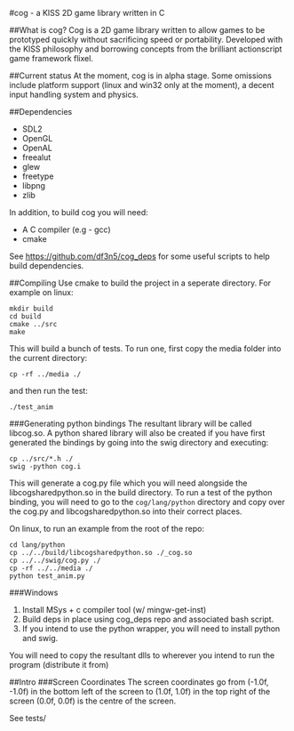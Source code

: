 #cog - a KISS 2D game library written in C

##What is cog?
Cog is a 2D game library written to allow games to be prototyped quickly without sacrificing speed or portability.
Developed with the KISS philosophy and borrowing concepts from the brilliant actionscript game framework flixel.

##Current status
At the moment, cog is in alpha stage.
Some omissions include platform support (linux and win32 only at the moment), a decent input handling system and physics.

##Dependencies
 - SDL2
 - OpenGL
 - OpenAL
 - freealut
 - glew
 - freetype
 - libpng
 - zlib

In addition, to build cog you will need:
 - A C compiler (e.g - gcc)
 - cmake

See https://github.com/df3n5/cog_deps for some useful scripts to help build dependencies.

##Compiling
Use cmake to build the project in a seperate directory.
For example on linux:

    mkdir build
    cd build
    cmake ../src
    make

This will build a bunch of tests.
To run one, first copy the media folder into the current directory:

    cp -rf ../media ./

and then run the test:

    ./test_anim

###Generating python bindings
The resultant library will be called libcog.so. 
A python shared library will also be created if you have first generated the bindings by going into the swig directory and executing:

    cp ../src/*.h ./
    swig -python cog.i

This will generate a cog.py file which you will need alongside the libcogsharedpython.so in the build directory.
To run a test of the python binding, you will need to go to the ``cog/lang/python`` directory and copy over the cog.py and libcogsharedpython.so into their correct places. 

On linux, to run an example from the root of the repo:

    cd lang/python
    cp ../../build/libcogsharedpython.so ./_cog.so
    cp ../../swig/cog.py ./
    cp -rf ../../media ./
    python test_anim.py


###Windows
1) Install MSys + c compiler tool (w/ mingw-get-inst)
2) Build deps in place using cog_deps repo and associated bash script.
3) If you intend to use the python wrapper, you will need to install python and swig.

You will need to copy the resultant dlls to wherever you intend to run the program (distribute it from)

##Intro
###Screen Coordinates
The screen coordinates go from (-1.0f, -1.0f) in the bottom left of the screen to (1.0f, 1.0f) in the top right of the screen
(0.0f, 0.0f) is the centre of the screen.

See tests/

